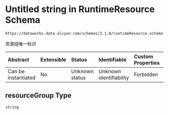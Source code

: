 # Untitled string in RuntimeResource Schema

```txt
https://dataworks.data.aliyun.com/schemas/1.1.0/runtimeResource.schema.json#/properties/resourceGroup
```

资源组唯一标识

| Abstract            | Extensible | Status         | Identifiable            | Custom Properties | Additional Properties | Access Restrictions | Defined In                                                                                    |
| :------------------ | :--------- | :------------- | :---------------------- | :---------------- | :-------------------- | :------------------ | :-------------------------------------------------------------------------------------------- |
| Can be instantiated | No         | Unknown status | Unknown identifiability | Forbidden         | Allowed               | none                | [runtimeResource.schema.json\*](../../out/runtimeResource.schema.json "open original schema") |

## resourceGroup Type

`string`
